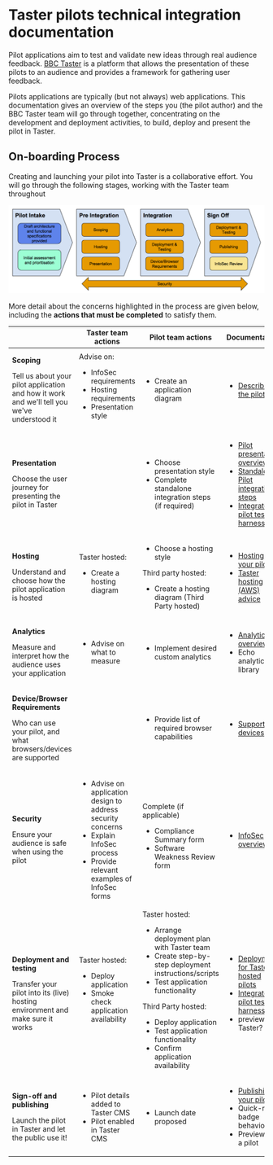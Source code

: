 # Taster pilots technical integration documentation

Pilot applications aim to test and validate new ideas through real audience feedback. [BBC Taster](http://www.bbc.co.uk/taster) is a platform that allows the presentation of these pilots to an audience and provides a framework for gathering user feedback.

Pilots applications are typically (but not always) web applications. This documentation gives an overview of the steps you (the pilot author) and the BBC Taster team will go through together, concentrating on the development and deployment activities, to build, deploy and present the pilot in Taster.

## On-boarding Process

Creating and launching your pilot into Taster is a collaborative effort. You will go through the following stages, working with the Taster team throughout 

<img src="./overview/images/pilot-process.png" alt="Taster hosting overview" width="650" >

More detail about the concerns highlighted in the process are given below, including the **actions that must be completed** to satisfy them. 

<table>
    <thead>
        <tr>
            <th></th>
            <th>Taster team actions</th>
            <th>Pilot team actions</th>
            <th>Documentation</th>
        </tr>
    </thead>
    <tbody>
        <tr>
            <td>
                <p><strong>Scoping</strong></p>
                <p>Tell us about your pilot application and how it work and we'll tell you we've understood it</p>
            </td>
            <td>
                Advise on:
                <ul>
                    <li>InfoSec requirements</li>
                    <li>Hosting requirements</li>
                    <li>Presentation style</li>
                </ul>
            </td>
            <td>
                <ul>
                    <li>Create an application diagram</li>
                </ul>
            </td>
            <td>
                <ul>
                    <li><a href="overview/pilot-description.md">Describe the pilot</a></li>
                </ul>
            </td>
        </tr>
        <tr>
            <td>
                <p><strong>Presentation</strong></p>
                <p>Choose the user journey for presenting the pilot in Taster</p>
            </td>
            <td>
                <ul>
                </ul>
            </td>
            <td>
                <ul>
                    <li>Choose presentation style</li>
                    <li>Complete standalone integration steps (if required)</li>
                </ul>
            </td>
            <td>
                <ul>
                    <li><a href="overview/presentation.md">Pilot presentation overview</a></li>
                    <li><a href="technical/standalone-pilot-integration-steps.md">Standalone Pilot integration steps</a></li>
                    <li><a href="docs/integration/iframe.md">Integrated pilot test harness</a></li>
                </ul>
            </td>
        </tr>
        <tr>
            <td>
                <p><strong>Hosting</strong></p>
                <p>Understand and choose how the pilot application is hosted</p>
            </td>
            <td>
                Taster hosted:
                <ul>
                    <li>Create a hosting diagram</li>
                </ul>
            </td>
            <td>
                <ul>
                    <li>Choose a hosting style</li>
                </ul>
                Third party hosted:
                <ul>
                    <li>Create a hosting diagram (Third Party hosted)</li>
                </ul>
            </td>
            <td>
                <ul>
                    <li><a href="overview/hosting.md">Hosting your pilot</a></li>
                    <li><a href="technical/AWS-info.md">Taster hosting (AWS) advice</a></li>
                </ul>
            </td>
        </tr>
        <tr>
            <td>
                <p><strong>Analytics</strong></p>
                <p>Measure and interpret how the audience uses your application</p>
            </td>
            <td>
                <ul>
                    <li>Advise on what to measure</li>
                </ul>
            </td>
            <td>
                <ul>
                    <li>Implement desired custom analytics</li>
                </ul>
            </td>
            <td>
                <ul>
                    <li><a href="docs/Taster Analytics documentation.md">Analytics overview</a></li>
                    <li>Echo analytics library</li>
                </ul>
            </td>
        </tr>
        <tr>
            <td>
                <p><strong>Device/Browser Requirements</strong></p>
                <p>Who can use your pilot, and what browsers/devices are supported</p>
            </td>
            <td>
                <ul>
                </ul>
            </td>
            <td>
                <ul>
                    <li>Provide list of required browser capabilities</li>
                </ul>
            </td>
            <td>
                <ul>
                    <li><a href="/docs/supported-devices.md">Supported devices</a></li>
                </ul>
            </td>
        </tr>
        <tr>
            <td>
                <p><strong>Security</strong></p>
                <p>Ensure your audience is safe when using the pilot</p>
            </td>
            <td>
                <ul>
                    <li>Advise on application design to address security concerns</li>
                    <li>Explain InfoSec process</li>
                    <li>Provide relevant examples of InfoSec forms</li>
                </ul>
            </td>
            <td>
                Complete (if applicable)
                <ul>
                    <li>Compliance Summary form</li>
                    <li>Software Weakness Review form</li>
                </ul>
            </td>
            <td>
                <ul>
                    <li><a href="overview/information-security.md">InfoSec overview</a></li>
                </ul>
            </td>
        </tr>
        <tr>
            <td>
                <p><strong>Deployment and testing</strong></p>
                <p>Transfer your pilot into its (live) hosting environment and make sure it works</p>
            </td>
            <td>
                Taster hosted:
                <ul>
                    <li>Deploy application</li>
                    <li>Smoke check application availability</li>
                </ul>
            </td>
            <td>
                Taster hosted:
                <ul>
                    <li>Arrange deployment plan with Taster team</li>
                    <li>Create step-by-step deployment instructions/scripts</li>
                    <li>Test application functionality</li>
                </ul>
                Third Party hosted:
                <ul>
                    <li>Deploy application</li>
                    <li>Test application functionality</li>
                    <li>Confirm application availability</li>
                </ul>
            </td>
            <td>
                <ul>
                    <li><a href="overview/deployment.md">Deployment for Taster hosted pilots</a></li>
                    <li><a href="docs/integration/iframe.md">Integrated pilot test harness</a></li>
                    <li>preview in Taster?</li>
                </ul>
            </td>
        </tr>
        <tr>
            <td>
                <p><strong>Sign-off and publishing</strong></p>
                <p>Launch the pilot in Taster and let the public use it!</p>
            </td>
            <td>
                <ul>
                    <li>Pilot details added to Taster CMS</li>
                    <li>Pilot enabled in Taster CMS</li>
                </ul>
            </td>
            <td>
                <ul>
                    <li>Launch date proposed</li>
                </ul>
            </td>
            <td>
                <ul>
                    <li><a href="overview/publishing.md">Publishing your pilot</a></li>
                    <li>Quick-rate badge behaviour</li>
                    <li>Previewing a pilot</li>
                </ul>
            </td>
        </tr>
    </tbody>
</table>
